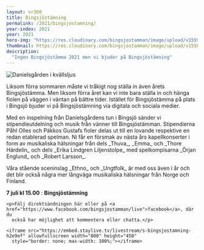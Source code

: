 ```yaml
---
layout: vr360
title: Bingsjöstämning
permalink: /2021/bingsjostamning/
year-index: 2021
year: 2021
hero-img: "https://res.cloudinary.com/bingsjostamman/image/upload/v1559022830/hero-2019_mgzjjl.jpg"
thumbnail: https://res.cloudinary.com/bingsjostamman/image/upload/v1558991223/programblad-2019_share_l3hgfh.jpg
description:
  "Ingen Bingsjöstämma 2021 men vi bjuder på Bingsjöstämning"
---
```


<div class="glacier">
  <img
    src="https://res.cloudinary.com/bingsjostamman/image/upload/v1593456818/75039024_10156978633757015_848270914440482223_o_kci7su.jpg"
    alt="Danielsgården i kvällsljus">
</div>

<div class="glacier">
<p>Liksom förra sommaren måste vi tråkigt nog ställa in även årets Bingsjöstämma. Men liksom förra året kan vi inte bara ställa in och hänga fiolen på väggen i väntan på bättre tider. Istället för Bingsjöstämma på plats i Bingsjö bjuder vi på Bingsjöstämning via digitala och sociala medier.</p>

<p>Med en inspelning från Danielsgårdens tun i Bingsjö sänder vi stipendieutdelning och musik från vänner till Bingsjöstämman. Stipendierna Påhl Olles och Päkkos Gustafs fioler delas ut till en lovande respektive en redan etablerad spelman. Ni får en försmak av nästa års kapellkonserter i form av musikaliska hälsningar från dels _Thuva_, _Emma_ och _Thore Härdelin_ och dels _Erika Lindgren Liljenstolpe_ med spelkompisarna _Örjan Englund_ och _Robert Larsson_.</p>

<p>Våra stående sceninslag _Ethno_ och _Ungtfolk_ är med oss även i år och det blir också några mer långväga musikaliska hälsningar från Norge och Finland.</p>
</div>

<div class="ocean">
  <div class="ocean__inner" id="360broadcast">

**7 juli kl 15.00**
: **Bingsjöstämning**

    <p>Följ direktsändningen här eller på <a href="https://www.facebook.com/bingsjostamman/live">facebook</a>, där du
      också har möjlighet att kommentera eller chatta.</p>

    <iframe src="https://embed.staylive.tv/livestream/s-bingsjostamning-h2e9ef" allowfullscreen width="800" height="450"
      style="border: none; max-width: 100%;"></iframe>
  </div>
</div>


